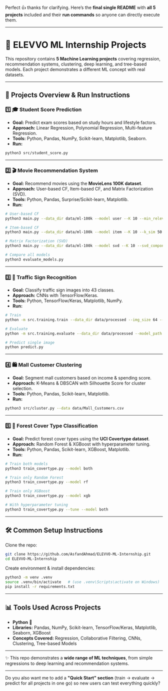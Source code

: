 Perfect 👍 thanks for clarifying.
Here’s the **final single README** with **all 5 projects** included and their **run commands** so anyone can directly execute them.

---

# 🚀 ELEVVO ML Internship Projects

This repository contains **5 Machine Learning projects** covering regression, recommendation systems, clustering, deep learning, and tree-based models.
Each project demonstrates a different ML concept with real datasets.

---

## 📂 Projects Overview & Run Instructions

### 1️⃣ 🎓 Student Score Prediction

* **Goal:** Predict exam scores based on study hours and lifestyle factors.
* **Approach:** Linear Regression, Polynomial Regression, Multi-feature Regression.
* **Tools:** Python, Pandas, NumPy, Scikit-learn, Matplotlib, Seaborn.
* **Run:**

```bash
python3 src/student_score.py
```

---

### 2️⃣ 🎬 Movie Recommendation System

* **Goal:** Recommend movies using the **MovieLens 100K dataset**.
* **Approach:** User-based CF, Item-based CF, and Matrix Factorization (SVD).
* **Tools:** Python, Pandas, Surprise/Scikit-learn, Matplotlib.
* **Run:**

```bash
# User-based CF
python3 main.py --data_dir data/ml-100k --model user --K 10 --min_relevant 4.0 --k_neighbors 50

# Item-based CF
python3 main.py --data_dir data/ml-100k --model item --K 10 --k_sim 50

# Matrix Factorization (SVD)
python3 main.py --data_dir data/ml-100k --model svd --K 10 --svd_components 50

# Compare all models
python3 evaluate_models.py
```

---

### 3️⃣ 🚦 Traffic Sign Recognition

* **Goal:** Classify traffic sign images into 43 classes.
* **Approach:** CNNs with TensorFlow/Keras.
* **Tools:** Python, TensorFlow/Keras, Matplotlib, NumPy.
* **Run:**

```bash
# Train
python -m src.training.train --data_dir data/processed --img_size 64 --batch_size 64 --epochs 20

# Evaluate
python -m src.training.evaluate --data_dir data/processed --model_path outputs/checkpoints/best_model.keras

# Predict single image
python predict.py
```

---

### 4️⃣ 🛍️ Mall Customer Clustering

* **Goal:** Segment mall customers based on income & spending score.
* **Approach:** K-Means & DBSCAN with Silhouette Score for cluster selection.
* **Tools:** Python, Pandas, Scikit-learn, Matplotlib.
* **Run:**

```bash
python3 src/cluster.py --data data/Mall_Customers.csv
```

---

### 5️⃣ 🌲 Forest Cover Type Classification

* **Goal:** Predict forest cover types using the **UCI Covertype dataset**.
* **Approach:** Random Forest & XGBoost with hyperparameter tuning.
* **Tools:** Python, Pandas, Scikit-learn, XGBoost, Matplotlib.
* **Run:**

```bash
# Train both models
python3 train_covertype.py --model both

# Train only Random Forest
python3 train_covertype.py --model rf

# Train only XGBoost
python3 train_covertype.py --model xgb

# With hyperparameter tuning
python3 train_covertype.py --tune --model both
```

---

## 🛠️ Common Setup Instructions

Clone the repo:

```bash
git clone https://github.com/AsfandAhmad/ELEVVO-ML-Internship.git
cd ELEVVO-ML-Internship
```

Create environment & install dependencies:

```bash
python3 -m venv .venv
source .venv/bin/activate   # (use .venv\Scripts\activate on Windows)
pip install -r requirements.txt
```

---

## 📊 Tools Used Across Projects

* **Python** 🐍
* **Libraries:** Pandas, NumPy, Scikit-learn, TensorFlow/Keras, Matplotlib, Seaborn, XGBoost
* **Concepts Covered:** Regression, Collaborative Filtering, CNNs, Clustering, Tree-based Models

---

✨ This repo demonstrates a **wide range of ML techniques**, from simple regressions to deep learning and recommendation systems.

---

Do you also want me to add a **"Quick Start" section** (train → evaluate → predict for all projects in one go) so new users can test everything quickly?
